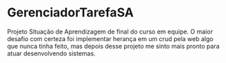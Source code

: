 # GerenciadorTarefaSA
Projeto Situação de Aprendizagem de final do curso em equipe.
O maior desafio com certeza foi implementar herança em um crud pela web algo que nunca tinha feito, mas depois desse projeto me sinto mais pronto para atuar desenvolvendo sistemas.
